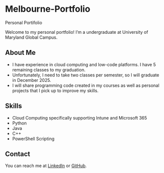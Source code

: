 # Melbourne-Portfolio
Personal Portifolio

Welcome to my personal portfolio! I’m a undergraduate at University of Maryland Global Campus.

## About Me
- I have experience in cloud computing and low-code platforms. I have 5 remaining classes to my graduation. 
- Unfortunately, I need to take two classes per semester, so I will graduate in December 2025.
- I will share programming code created in my courses as well as personal projects that I pick up to improve my skills.

## Skills
- Cloud Computing specifically supporting Intune and Microsoft 365
- Python
- Java
- C++
- PowerShell Scripting

## Contact
You can reach me at [LinkedIn](https://www.linkedin.com/username) or [GitHub](https://github.com/username).
